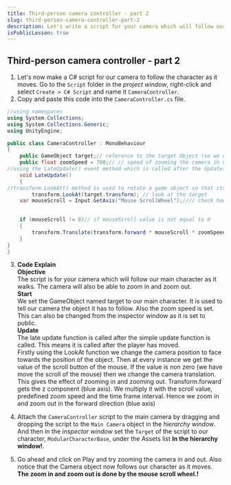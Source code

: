 ```yaml
---
title: Third-person camera controller - part 2
slug: third-person-camera-controller-part-2
description: Let's write a script for your camera which will follow our main character as it walks. The camera will also be able to zoom in and zoom out.
isPublicLesson: true
---
```


## Third-person camera controller - part 2

1. Let's now make a C# script for our camera to follow the character as it moves. Go to the `Script` folder in the _project window_,  right-click and select `Create > C# Script` and name it  `CameraController`.
2. Copy and paste this code into the `CameraController.cs` file.

```csharp
//using namespaces
using System.Collections;
using System.Collections.Generic;
using UnityEngine;

public class CameraController : MonoBehaviour
{
    public GameObject target;// reference to the target Object (so we can look at it when we are in normal play mode (not customizing))
    public float zoomSpeed = 700;// // speed of zooming the camera in or out
//using the LateUpdate() event method which is called after the Update() event method
    void LateUpdate()
    {
//transform.LookAt() method is used to rotate a game object so that its forward vector points at another point
        transform.LookAt(target.transform); // look at the target
    var mouseScroll = Input.GetAxis("Mouse ScrollWheel");//// check how much mouse was scrolled (use for camera zooming)
  

    if (mouseScroll != 0)// if mouseScroll value is not equal to 0
    {
        transform.Translate(transform.forward * mouseScroll * zoomSpeed * Time.deltaTime, Space.Self);//// zoom the camera in or out
    }
}
}
```
3. **Code Explain** </br>
**Objective** </br>
The script is for your camera which will follow our main character as it walks. The camera will also be able to zoom in and zoom out. </br>
**Start** </br>
We set the GameObject named target to our main character. It is used to tell our camera the object it has to follow. Also the zoom speed is set. This can also be changed from the inspector window as it is set to public.</br>
**Update**</br>
The late update function is called after the simple update function is called. This means it is called after the player has moved. </br>
Firstly using the LookAt function we change the camera position to face towards the position of the object. Then at every instance we get the value of the scroll button of the mouse. If the value is non zero (we have move the scroll of the mouse) then we change the camera translation. This gives the effect of zooming in and zooming out. Transform.forward gets the z component (blue axis). We multiply it with the scroll value, predefined zoom speed and the time frame interval. Hence we zoom in and zoom out in the forward direction (blue axis)



[comment]: <GM: console - "The referenced script (Unknown) on this Behaviour is missing!" Also - drop the script into the inspector window rather than the hierarchy window? Do they both work the same?>

4. Attach the `CameraController` script to the main camera by dragging and dropping the script to the `Main Camera` object in the _hierarchy window_. And then in the _inspector window_ set the `Target` of the script to our character, `ModularCharacterBase`, under the Assets list **In the hierarchy window!**. 

[comment]: <GM: what do you mean by zooming the camera in and out?>

5. Go ahead and click on Play and try zooming the camera in and out. Also notice that the Camera object now follows our character as it moves. **The zoom in and zoom out is done by the mouse scroll wheel.!**
